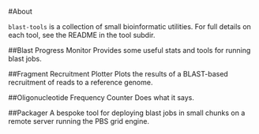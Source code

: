 #About

`blast-tools` is a collection of small bioinformatic utilities. For full details on each tool, see the README in the tool subdir.

##Blast Progress Monitor
Provides some useful stats and tools for running blast jobs.

##Fragment Recruitment Plotter
Plots the results of a BLAST-based recruitment of reads to a reference genome.

##Oligonucleotide Frequency Counter
Does what it says.

##Packager
A bespoke tool for deploying blast jobs in small chunks on a remote server running the PBS grid engine.
